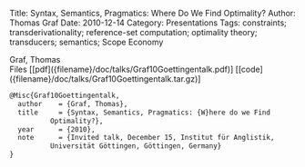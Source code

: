 Title: Syntax, Semantics, Pragmatics: Where Do We Find Optimality?
Author: Thomas Graf
Date: 2010-12-14
Category: Presentations
Tags: constraints; transderivationality; reference-set computation; optimality theory; transducers; semantics; Scope Economy

<div markdown class="authors">
Graf, Thomas
</div>

<div markdown class="files">
<span id="files-title">Files</span>
[[pdf]({filename}/doc/talks/Graf10Goettingentalk.pdf)]
[[code]({filename}/doc/talks/Graf10Goettingentalk.tar.gz)]
</div>

~~~latex
@Misc{Graf10Goettingentalk,
  author	= {Graf, Thomas},
  title		= {Syntax, Semantics, Pragmatics: {W}here do we Find
		  Optimality?},
  year		= {2010},
  note		= {Invited talk, December 15, Institut für Anglistik,
		  Universität Göttingen, Göttingen, Germany}
}
~~~
